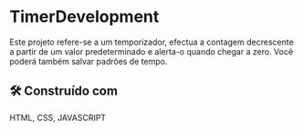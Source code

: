 #  TimerDevelopment

Este projeto refere-se a um temporizador, efectua a contagem decrescente a partir de um valor predeterminado e alerta-o quando chegar a zero. Você poderá também salvar padrões de tempo.

## 🛠️ Construído com

HTML, CSS, JAVASCRIPT

